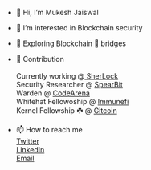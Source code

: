 - 👋 Hi, I’m Mukesh Jaiswal

- 👀 I’m interested in Blockchain security

- 🌱 Exploring Blockchain 🌉 bridges

- 👷 Contribution <br> <br>
  Currently working @<a href = "https://sherlock.xyz/"> SherLock</a>
   <br>
   Security Researcher @ <a href = "https://spearbit.com/"> SpearBit </a> 
   <br>
   Warden @ <a href = "https://code4rena.com/leaderboard" >CodeArena</a>
   <br>
   Whitehat Fellowoship @ <a href = "https://immunefi.com/">Immunefi</a>
   <br>
   Kernel Fellowship ☘️ @ <a href = "https://gitcoin.co/mukeshjaiswal01/portfolio">Gitcoin </a>
  
   
 
     

-  📫 How to reach me    <br>
  <a href = "https://twitter.com/MukeshJ_eth">Twitter</a> <br>
  <a href = "https://www.linkedin.com/in/mukesh-jaiswal-blockchaindeveloper/">LinkedIn</a> <br>
  <a href = "https://mail.google.com/mail/u/0/"> Email</a>

<!---
MukeshJaiswal01/MukeshJaiswal01 is a ✨ special ✨ repository because its `README.md` (this file) appears on your GitHub profile.
You can click the Preview link to take a look at your changes.
--->
